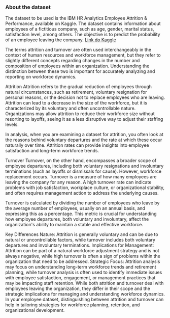 ### About the dataset

The dataset to be used is the IBM HR Analytics Employee Attrition & Performance, available on Kaggle. The dataset contains information about employees of a fictitious company, such as age, gender, marital status, satisfaction level, among others. The objective is to predict the probability of an employee leaving the company.
[Link do Kaggle](https://www.kaggle.com/datasets/pavansubhasht/ibm-hr-analytics-attrition-dataset/data)

The terms attrition and turnover are often used interchangeably in the context of human resources and workforce management, but they refer to slightly different concepts regarding changes in the number and composition of employees within an organization. Understanding the distinction between these two is important for accurately analyzing and reporting on workforce dynamics.

Attrition
Attrition refers to the gradual reduction of employees through natural circumstances, such as retirement, voluntary resignation for personal reasons, or the decision not to replace employees who are leaving. Attrition can lead to a decrease in the size of the workforce, but it is characterized by its voluntary and often uncontrollable nature. Organizations may allow attrition to reduce their workforce size without resorting to layoffs, seeing it as a less disruptive way to adjust their staffing levels.

In analysis, when you are examining a dataset for attrition, you often look at the reasons behind voluntary departures and the rate at which these occur naturally over time. Attrition rates can provide insights into employee satisfaction and long-term workforce trends.

Turnover
Turnover, on the other hand, encompasses a broader scope of employee departures, including both voluntary resignations and involuntary terminations (such as layoffs or dismissals for cause). However, workforce replacement occurs. Turnover is a measure of how many employees are leaving the company for any reason. A high turnover rate can indicate problems with job satisfaction, workplace culture, or organizational stability, and often requires management action to address the underlying causes.

Turnover is calculated by dividing the number of employees who leave by the average number of employees, usually on an annual basis, and expressing this as a percentage. This metric is crucial for understanding how employee departures, both voluntary and involuntary, affect the organization's ability to maintain a stable and effective workforce.

Key Differences
Nature: Attrition is generally voluntary and can be due to natural or uncontrollable factors, while turnover includes both voluntary departures and involuntary terminations.
Implications for Management: Attrition can be part of a natural workforce adjustment strategy and is not always negative, while high turnover is often a sign of problems within the organization that need to be addressed.
Strategic Focus: Attrition analysis may focus on understanding long-term workforce trends and retirement planning, while turnover analysis is often used to identify immediate issues with employee satisfaction, engagement, or management practices that may be impacting staff retention.
While both attrition and turnover deal with employees leaving the organization, they differ in their scope and the strategic implications for managing and understanding workforce dynamics. In your employee dataset, distinguishing between attrition and turnover can help in tailoring strategies for workforce planning, retention, and organizational development.
